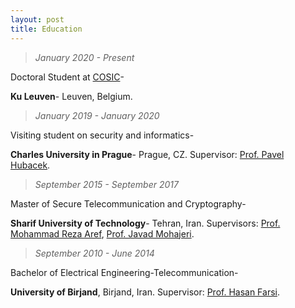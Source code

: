 ```yaml
---
layout: post
title: Education
---
```


  >  *January 2020 - Present*
  
  Doctoral Student at [COSIC](https://www.esat.kuleuven.be/cosic/)- 
  
  **Ku Leuven**- Leuven, Belgium. 
  >  *January 2019 - January 2020*
  
  Visiting student on security and informatics- 
  
  **Charles University in Prague**- Prague, CZ. Supervisor: [Prof. Pavel Hubacek](https://iuuk.mff.cuni.cz/~hubacek/).

  >  *September 2015 - September 2017*
  
  Master of Secure Telecommunication and Cryptography-
  
  **Sharif University of Technology**- Tehran, Iran. Supervisors: [Prof. Mohammad Reza Aref](http://ee.sharif.edu/~aref/), [Prof. Javad Mohajeri](https://www.researchgate.net/profile/Javad_Mohajeri).

  >  *September 2010 - June 2014*
  
  Bachelor of Electrical Engineering-Telecommunication-
  
  **University of Birjand**, Birjand, Iran. Supervisor: [Prof. Hasan Farsi](https://www.researchgate.net/profile/Hassan_Farsi).
